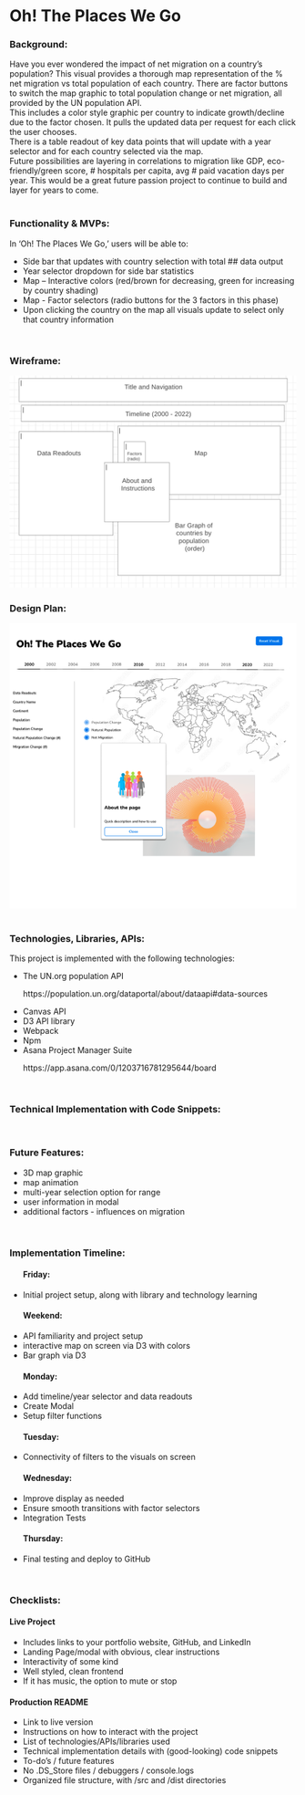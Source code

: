 <h1>Oh! The Places We Go</h1>

<section>
<h3>Background:</h3>
<div>
Have you ever wondered the impact of net migration on a country’s population? This visual provides a thorough map representation of the % net migration vs total population of each country. There are factor buttons to switch the map graphic to total population change or net migration, all provided by the UN population API. 
</div>
<div>
This includes a color style graphic per country to indicate growth/decline due to the factor chosen. It pulls the updated data per request for each click the user chooses. 
</div>
<div>
There is a table readout of key data points that will update with a year selector and for each country selected via the map.
</div>
<div>
Future possibilities are layering in correlations to migration like GDP, eco-friendly/green score, # hospitals per capita, avg # paid vacation days per year. This would be a great future passion project to continue to build and layer for years to come. 
</div>
</section>

</br>

<section>
<h3>Functionality & MVPs:</h3>
<div>
In ‘Oh! The Places We Go,’ users will be able to:
	<ul>
		<li>Side bar that updates with country selection with total ## data output</li>
		<li>Year selector dropdown for side bar statistics</li>
		<li>Map – Interactive colors (red/brown for decreasing, green for increasing by country shading)</li>
		<li>Map - Factor selectors (radio buttons for the 3 factors in this phase)</li>
		<li>Upon clicking the country on the map all visuals update to select only that country information</li>
	</ul>
</div>
</section>

</br>

<section>
<h3>Wireframe:</h3>
    <img src="./assets/images/wireframe.png">
</section>

<section>
<h3>Design Plan: </h3>
<img src="./assets/images/design.png">
</section>

</br>

<section>
<h3>Technologies, Libraries, APIs:</h3>
<div>This project is implemented with the following technologies:
	<ul>
		<li>The UN.org population API </li> <p>https://population.un.org/dataportal/about/dataapi#data-sources</p>
		<li>Canvas API</li>
		<li>D3 API library</li>
		<li>Webpack</li>
		<li>Npm</li>
		<li>Asana Project Manager Suite</li> <p>https://app.asana.com/0/1203716781295644/board</p>
	</ul>
</div>
</section>

</br>

<section>
<h3>Technical Implementation with Code Snippets:</h3>
<div>
<p></p>
<p></p>
</div>
</section>

</br>

<section>
<h3>Future Features:</h3>
<div>
<ul>
<li>3D map graphic</li>
<li>map animation</li>
<li>multi-year selection option for range</li>
<li>user information in modal</li>
<li>additional factors - influences on migration</li>
</ul>
</div>
</section>

</br>

<section>
<h3>Implementation Timeline:</h3>
<ul>
	<h4>Friday:</h4>
		<li>Initial project setup, along with library and technology learning</li>
	<h4>Weekend: </h4>
		<li>API familiarity and project setup</li>
		<li>interactive map on screen via D3 with colors</li>
		<li>Bar graph via D3</li>
	<h4>Monday: </h4>
		<li>Add timeline/year selector and data readouts</li>
		<li>Create Modal</li>
		<li>Setup filter functions</li>
	<h4>Tuesday: </h4>
		<li>Connectivity of filters to the visuals on screen</li>
	<h4>Wednesday: </h4>
		<li>Improve display as needed</li>
		<li>Ensure smooth transitions with factor selectors</li>
		<li>Integration Tests</li>
	<h4>Thursday: </h4>
		<li>Final testing and deploy to GitHub</li>
</ul>
</section>

</br>

<section>
<h3>Checklists:</h3>
<h4>Live Project</h4>
	<ul>
		<li>Includes links to your portfolio website, GitHub, and LinkedIn</li>
		<li>Landing Page/modal with obvious, clear instructions</li>
		<li>Interactivity of some kind</li>
		<li>Well styled, clean frontend</li>
		<li>If it has music, the option to mute or stop</li>
	</ul>
<h4>Production README</h4>
	<ul>
		<li>Link to live version</li>
		<li>Instructions on how to interact with the project</li>
		<li>List of technologies/APIs/libraries used</li>
		<li>Technical implementation details with (good-looking) code snippets</li>
		<li>To-do’s / future features</li>
		<li>No .DS_Store files / debuggers / console.logs</li>
		<li>Organized file structure, with /src and /dist directories</li>
	</ul>
</section>